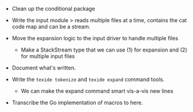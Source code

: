 - Clean up the conditional package
- Write the input module > reads multiple files at a time, contains the cat code map
  and can be a stream.
- Move the expansion logic to the input driver to handle multiple files
  - Make a StackStream<T> type that we can use (1) for expansion and (2) for multiple input files
- Document what's written.

  
- Write the `texide tokenize` and `texide expand` command tools.
  - We can make the expand command smart vis-a-vis new lines


- Transcribe the Go implementation of macros to here.
